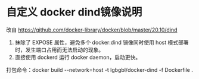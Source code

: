 # 自定义 docker dind镜像说明
改自 https://github.com/docker-library/docker/blob/master/20.10/dind  
1. 抹除了 EXPOSE 属性，避免多个 docker:dind 镜像同时使用 host 模式部署时，发生端口占用而无法启动的现象。
2. 直接使用 dockerd 运行 docker daemon，启动更快。

打包命令：docker build --network=host -t lgbgbl/docker-dind -f Dockerfile .